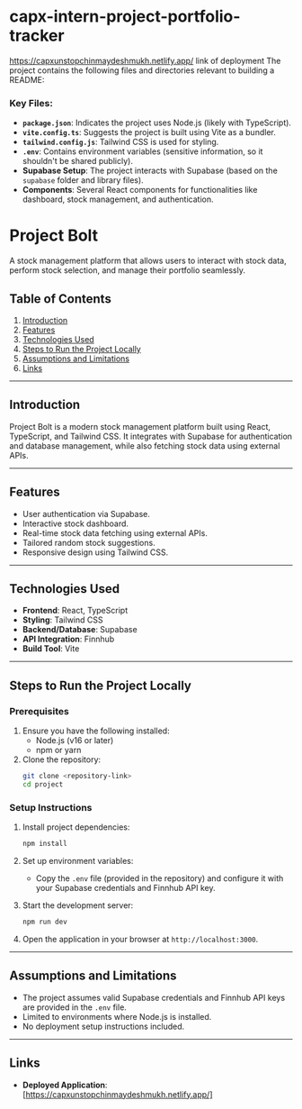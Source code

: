 # capx-intern-project-portfolio-tracker
https://capxunstopchinmaydeshmukh.netlify.app/ link of deployment
The project contains the following files and directories relevant to building a README:

### **Key Files:**
- **`package.json`**: Indicates the project uses Node.js (likely with TypeScript).
- **`vite.config.ts`**: Suggests the project is built using Vite as a bundler.
- **`tailwind.config.js`**: Tailwind CSS is used for styling.
- **`.env`**: Contains environment variables (sensitive information, so it shouldn't be shared publicly).
- **Supabase Setup**: The project interacts with Supabase (based on the `supabase` folder and library files).
- **Components**: Several React components for functionalities like dashboard, stock management, and authentication.


# **Project Bolt**

A stock management platform that allows users to interact with stock data, perform stock selection, and manage their portfolio seamlessly.

## **Table of Contents**
1. [Introduction](#introduction)
2. [Features](#features)
3. [Technologies Used](#technologies-used)
4. [Steps to Run the Project Locally](#steps-to-run-the-project-locally)
5. [Assumptions and Limitations](#assumptions-and-limitations)
6. [Links](#links)

---

## **Introduction**
Project Bolt is a modern stock management platform built using React, TypeScript, and Tailwind CSS. It integrates with Supabase for authentication and database management, while also fetching stock data using external APIs.

---

## **Features**
- User authentication via Supabase.
- Interactive stock dashboard.
- Real-time stock data fetching using external APIs.
- Tailored random stock suggestions.
- Responsive design using Tailwind CSS.

---

## **Technologies Used**
- **Frontend**: React, TypeScript
- **Styling**: Tailwind CSS
- **Backend/Database**: Supabase
- **API Integration**: Finnhub
- **Build Tool**: Vite

---

## **Steps to Run the Project Locally**

### **Prerequisites**
1. Ensure you have the following installed:
   - Node.js (v16 or later)
   - npm or yarn
2. Clone the repository:
   ```bash
   git clone <repository-link>
   cd project
   ```

### **Setup Instructions**
1. Install project dependencies:
   ```bash
   npm install
   ```
2. Set up environment variables:
   - Copy the `.env` file (provided in the repository) and configure it with your Supabase credentials and Finnhub API key.

3. Start the development server:
   ```bash
   npm run dev
   ```
4. Open the application in your browser at `http://localhost:3000`.

---

## **Assumptions and Limitations**
- The project assumes valid Supabase credentials and Finnhub API keys are provided in the `.env` file.
- Limited to environments where Node.js is installed.
- No deployment setup instructions included.

---

## **Links**
- **Deployed Application**: [https://capxunstopchinmaydeshmukh.netlify.app/]
